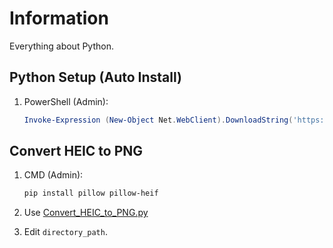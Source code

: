 # Information

Everything about Python.

## Python Setup (Auto Install)

1. PowerShell (Admin):

   ```powershell
   Invoke-Expression (New-Object Net.WebClient).DownloadString('https://raw.githubusercontent.com/ByKsTv/Everything/main/Windows/Python/Download.ps1')

   ```

## Convert HEIC to PNG

1. CMD (Admin):

   ```bash
   pip install pillow pillow-heif
   ```

1. Use [Convert_HEIC_to_PNG.py](Convert_HEIC_to_PNG.py)
1. Edit `directory_path`.
